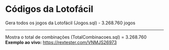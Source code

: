 # Códigos da Lotofácil

Gera todos os jogos da Lotofácil (Jogos.sql) - 3.268.760 jogos

<hr>

Mostra o total de combinações (TotalCombinacoes.sql) = 3.268.760
<br>
<strong>Exemplo ao vivo:</strong>
https://rextester.com/VNMJS26973
